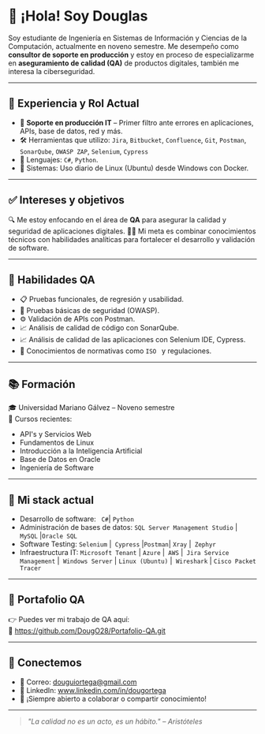 # 👋 ¡Hola! Soy Douglas

Soy estudiante de Ingeniería en Sistemas de Información y Ciencias de la Computación, actualmente en noveno semestre. Me desempeño como **consultor de soporte en producción** y estoy en proceso de especializarme en **aseguramiento de calidad (QA)** de productos digitales, también me interesa la ciberseguridad.

---

## 💼 Experiencia y Rol Actual

- 🧩 **Soporte en producción IT** – Primer filtro ante errores en aplicaciones, APIs, base de datos, red y más.
- 🛠️ Herramientas que utilizo: `Jira`, `Bitbucket`, `Confluence`, `Git`, `Postman`, `SonarQube`, `OWASP ZAP`, `Selenium`, `Cypress`
- 🔧 Lenguajes: `C#`, `Python`.
- 🐧 Sistemas: Uso diario de Linux (Ubuntu) desde Windows con Docker.

---

## ✅ Intereses y objetivos

🔍 Me estoy enfocando en el área de **QA** para asegurar la calidad y seguridad de aplicaciones digitales.
👨‍🎓 Mi meta es combinar conocimientos técnicos con habilidades analíticas para fortalecer el desarrollo y validación de software.

---

## 🧪 Habilidades QA

- 📋 Pruebas funcionales, de regresión y usabilidad.
- 🔐 Pruebas básicas de seguridad (OWASP).
- ⚙️ Validación de APIs con Postman.
- 📈 Análisis de calidad de código con SonarQube.
- 📈 Análisis de calidad de las aplicaciones con Selenium IDE, Cypress.
- 🧠 Conocimientos de normativas como `ISO ` y regulaciones.

---

## 📚 Formación

🎓 Universidad Mariano Gálvez – Noveno semestre  
📘 Cursos recientes:
- API's y Servicios Web
- Fundamentos de Linux
- Introducción a la Inteligencia Artificial
- Base de Datos en Oracle
- Ingeniería de Software

---

## 🧰 Mi stack actual

- Desarrollo de software: ` C#`| `Python`
- Administración de bases de datos: `SQL Server Management Studio` |` MySQL` |` Oracle SQL	`
- Software Testing: `Selenium` |` Cypress` |` Postman `| `Xray` |` Zephyr`
- Infraestructura IT: `Microsoft Tenant` | `Azure` |` AWS` |` Jira Service Management` |` Windows Server` | `Linux (Ubuntu)` |` Wireshark` | `Cisco Packet Tracer`


---

## 📂 Portafolio QA

👉 Puedes ver mi trabajo de QA aquí:  
🔗 https://github.com/DougO28/Portafolio-QA.git

---

## 🤝 Conectemos

- 📧 Correo: douguiortega@gmail.com
- 💼 LinkedIn: www.linkedin.com/in/dougortega
- 💬 ¡Siempre abierto a colaborar o compartir conocimiento!

---

> *"La calidad no es un acto, es un hábito." – Aristóteles*


